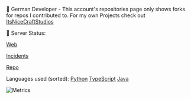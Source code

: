 👋 German Developer - This account's repositories page only shows forks for repos I contributed to. For my own Projects check out [ItsNiceCraftStudios](https://github.com/itsnicecraftstudios)


📡 Server Status: 

[Web](https://status.itsnicecraft.eu) 

[Incidents](https://github.com/itsnicecraft/status/issues)

[Repo](https://github.com/itsnicecraft/status) 


Languages used (sorted): [Python](https://python.org) [TypeScript](https://github.com/microsoft/typescript) [Java](https://java.com)


![Metrics](https://github-readme-stats.vercel.app/api?username=itsnicecraft&count_private=true&show_icons=true&theme=algolia)
